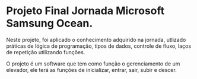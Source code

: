 # Projeto Final Jornada Microsoft Samsung Ocean. 


Neste projeto, foi aplicado o conhecimento adquirido na jornada, utlizado práticas de lógica de programação, tipos de dados, controle de fluxo, laços de repetição utilizando funções.

O projeto é um software que tem como função o gerenciamento de um elevador, ele terá as funções de inicializar, entrar, sair, subir e descer.


